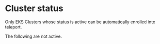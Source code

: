 # Cluster status
Only EKS Clusters whose status is active can be automatically enrolled into teleport.

The following are not active.